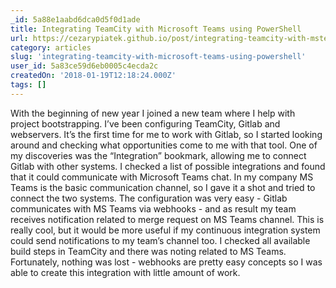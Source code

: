 ```yaml
---
_id: 5a88e1aabd6dca0d5f0d1ade
title: Integrating TeamCity with Microsoft Teams using PowerShell
url: https://cezarypiatek.github.io/post/integrating-teamcity-with-msteams/
category: articles
slug: 'integrating-teamcity-with-microsoft-teams-using-powershell'
user_id: 5a83ce59d6eb0005c4ecda2c
createdOn: '2018-01-19T12:18:24.000Z'
tags: []
---
```


With the beginning of new year I joined a new team where I help with project bootstrapping. I’ve been configuring TeamCity, Gitlab and webservers. It’s the first time for me to work with Gitlab, so I started looking around and checking what opportunities come to me with that tool. One of my discoveries was the “Integration” bookmark, allowing me to connect Gitlab with other systems. I checked a list of possible integrations and found that it could communicate with Microsoft Teams chat. In my company MS Teams is the basic communication channel, so I gave it a shot and tried to connect the two systems. The configuration was very easy - Gitlab communicates with MS Teams via webhooks - and as result my team receives notification related to merge request on MS Teams channel. This is really cool, but it would be more useful if my continuous integration system could send notifications to my team’s channel too. I checked all available build steps in TeamCity and there was noting related to MS Teams. Fortunately, nothing was lost - webhooks are pretty easy concepts so I was able to create this integration with little amount of work.

